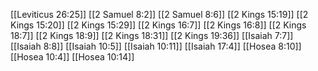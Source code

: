 [[Leviticus 26:25]]
[[2 Samuel 8:2]]
[[2 Samuel 8:6]]
[[2 Kings 15:19]]
[[2 Kings 15:20]]
[[2 Kings 15:29]]
[[2 Kings 16:7]]
[[2 Kings 16:8]]
[[2 Kings 18:7]]
[[2 Kings 18:9]]
[[2 Kings 18:31]]
[[2 Kings 19:36]]
[[Isaiah 7:7]]
[[Isaiah 8:8]]
[[Isaiah 10:5]]
[[Isaiah 10:11]]
[[Isaiah 17:4]]
[[Hosea 8:10]]
[[Hosea 10:4]]
[[Hosea 10:14]]
